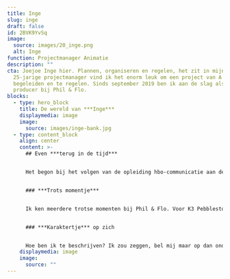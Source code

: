 ```yaml
---
title: Inge
slug: inge
draft: false
id: 2BVK9YvSq
image:
  source: images/20_inge.png
  alt: Inge
function: Projectmanager Animatie
description: ""
cta: Joejoe Inge hier. Plannen, organiseren en regelen, het zit in mijn DNA. Als
  25-jarige projectmanager vind ik het enorm leuk om een project van A tot Z te
  begeleiden en te regelen. Sinds september 2019 ben ik aan de slag als creative
  producer bij Phil & Flo.
blocks:
  - type: hero_block
    title: De wereld van ***Inge***
    displaymedia: image
    image:
      source: images/inge-bank.jpg
  - type: content_block
    align: center
    content: >-
      ## Even ***terug in de tijd***


      Het begon bij het volgen van de opleiding hbo-communicatie aan de Hanzehogeschool in Groningen. Een leuke en leerzame tijd. Dankzij mijn stage als jr. communicatiemedewerker en de minor Eventmanagement heb ik geleerd wat aanpakken is. Daarna ben ik accountmanager geweest bij een communicatiebureau. Hier heb ik geleerd hoe ik een adviserende rol tot mij moest nemen.Vervolgens maakte ik een frisse start bij Phil & Flo. Hier leer ik elke dag wat nieuws. 


      ### ***Trots momentje***


      Ik ken meerdere trotse momenten bij Phil & Flo. Voor K3 Pebblestone had ik een script en animatie opgeleverd waar geen feedback op werd gegeven.  Toen dacht ik echt ‘wauw we zaten perfect op 1 lijn’. Dat voelt goed als ik prettig kan levelen met een klant. Extra bevestiging kreeg ik door allemaal 10-en in de review van de klant te krijgen. Toen was ik écht trots. 


      ### ***Karaktertje*** op zich


      Hoe ben ik te beschrijven? Ik zou zeggen, bel mij maar op dan ondervind je het meteen! Even zonder grappen.. Ik ben een flexibele, spontane en leergierige projectmanager. Ik luister en praat graag. Zo maak ik altijd eerst kennis met je zodat ik weet wie je bent, wat je functie is en waar je je graag mee bezig houdt. Ik ben erg punctueel. Ik maak planningen, lijstjes en afspraken en kom ze vervolgens allemaal na.
    displaymedia: image
    image:
      source: ""
---
```

